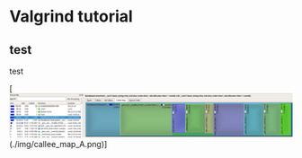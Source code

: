 # Valgrind tutorial

## test
test


[![alt text](./img/callee_map_A.png "test")(./img/callee_map_A.png)]


